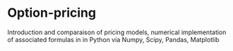 # Option-pricing
Introduction and comparaison of pricing models, numerical implementation of associated formulas in in Python via Numpy, Scipy, Pandas, Matplotlib
